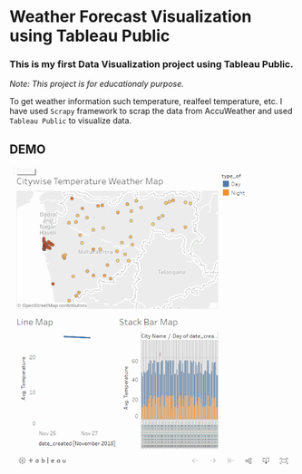 # Weather Forecast Visualization using Tableau Public

### This is my first Data Visualization project using Tableau Public. ###

_Note: This project is for educationaly purpose._

To get weather information such temperature, realfeel temperature, etc. I have used `Scrapy` framework to scrap the data from AccuWeather and used `Tableau Public` to visualize data.

## DEMO

![Weather Forecast Visualization](https://raw.githubusercontent.com/changezkhan/crm/master/wdv.gif)
